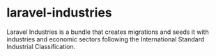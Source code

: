 # laravel-industries
Laravel Industries is a bundle that creates migrations and seeds it with industries and economic sectors following the International Standard Industrial Classification.
